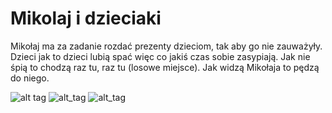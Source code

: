 # Mikolaj i dzieciaki


Mikołaj ma za zadanie rozdać prezenty dzieciom, tak aby go nie zauważyły. Dzieci jak to dzieci lubią spać więc co jakiś czas sobie zasypiają. Jak nie śpią to chodzą raz tu, raz tu (losowe miejsce). Jak widzą Mikołaja to pędzą do niego. 


![alt tag](http://i.imgur.com/pk7Zkpq.png)
![alt_tag](http://i.imgur.com/TWvSC8p.png)
![alt_tag](http://i.imgur.com/ojITXfE.png)
